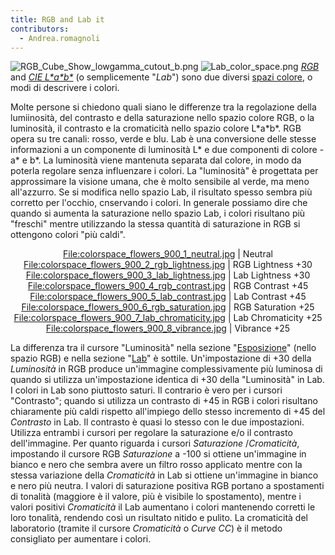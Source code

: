 ```yaml
---
title: RGB and Lab it
contributors:
  - Andrea.romagnoli
---
```


![](RGB_Cube_Show_lowgamma_cutout_b.png "RGB_Cube_Show_lowgamma_cutout_b.png")
![](Lab_color_space.png "Lab_color_space.png")
*[RGB](https://en.wikipedia.org/wiki/RGB_color_space)* and *[CIE
L\*a\*b\*](https://en.wikipedia.org/wiki/Lab_color_space)* (o
semplicemente "*Lab*") sono due diversi [spazi
colore](https://en.wikipedia.org/wiki/Color_space), o modi di descrivere
i colori.

Molte persone si chiedono quali siano le differenze tra la regolazione
della lumiinosità, del contrasto e della saturazione nello spazio colore
RGB, o la luminosità, il contrasto e la cromaticità nello spazio colore
L\*a\*b\*. RGB opera su tre canali: rosso, verde e blu. Lab è una
conversione delle stesse informazioni a un componente di luminosità L\*
e due componenti di colore - a\* e b\*. La luminosità viene mantenuta
separata dal colore, in modo da poterla regolare senza influenzare i
colori. La "luminosità" è progettata per approssimare la visione umana,
che è molto sensibile al verde, ma meno all'azzurro. Se si modifica
nello spazio Lab, il risultato spesso sembra più corretto per l'occhio,
cnservando i colori. In generale possiamo dire che quando si aumenta la
saturazione nello spazio Lab, i colori risultano più "freschi" mentre
utilizzando la stessa quantità di saturazione in RGB si ottengono colori
"più caldi".

<div align="center">

<File:colorspace_flowers_900_1_neutral.jpg> \| Neutral
<File:colorspace_flowers_900_2_rgb_lightness.jpg> \| RGB Lightness +30
<File:colorspace_flowers_900_3_lab_lightness.jpg> \| Lab Lightness +30
<File:colorspace_flowers_900_4_rgb_contrast.jpg> \| RGB Contrast +45
<File:colorspace_flowers_900_5_lab_contrast.jpg> \| Lab Contrast +45
<File:colorspace_flowers_900_6_rgb_saturation.jpg> \| RGB Saturation +25
<File:colorspace_flowers_900_7_lab_chromaticity.jpg> \| Lab Chromaticity
+25 <File:colorspace_flowers_900_8_vibrance.jpg> \| Vibrance +25

</div>

La differenza tra il cursore "Luminosità" nella sezione
"[Esposizione](Exposure/it.md)" (nello spazio RGB) e nella
sezione "[Lab](Lab_Adjustments/it.md)" è sottile.
Un'impostazione di +30 della *Luminosità* in RGB produce un'immagine
complessivamente più luminosa di quando si utilizza un'impostazione
identica di +30 della "Luminosità" in Lab. I colori in Lab sono
piuttosto saturi. Il contrario è vero per i cursori "Contrasto"; quando
si utilizza un contrasto di +45 in RGB i colori risultano chiaramente
più caldi rispetto all'impiego dello stesso incremento di +45 del
*Contrasto* in Lab. Il contrasto è quasi lo stesso con le due
impostazioni. Utilizza entrambi i cursori per regolare la saturazione
e/o il contrasto dell'immagine. Per quanto riguarda i cursori
*Saturazione* /*Cromaticità*, impostando il cursore RGB *Saturazione* a
-100 si ottiene un'immagine in bianco e nero che sembra avere un filtro
rosso applicato mentre con la stessa variazione della *Cromaticità* in
Lab si ottiene un'immagine in bianco e nero più neutra. I valori di
saturazione positiva RGB portano a spostamenti di tonalità (maggiore è
il valore, più è visibile lo spostamento), mentre i valori positivi
*Cromaticità* il Lab aumentano i colori mantenendo corretti le loro
tonalità, rendendo così un risultato nitido e pulito. La cromaticità del
laboratorio (tramite il cursore *Cromaticità* o *Curve CC*) è il metodo
consigliato per aumentare i colori.
